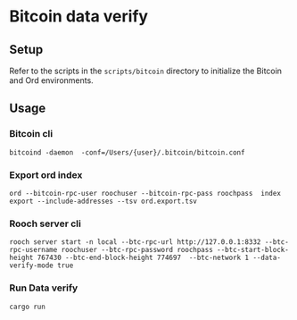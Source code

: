 # Bitcoin data verify

## Setup

Refer to the scripts in the `scripts/bitcoin` directory to initialize the Bitcoin and Ord environments.

## Usage

### Bitcoin cli
`bitcoind -daemon  -conf=/Users/{user}/.bitcoin/bitcoin.conf`

### Export ord index
`ord --bitcoin-rpc-user roochuser --bitcoin-rpc-pass roochpass  index export --include-addresses --tsv ord.export.tsv`

### Rooch server cli
`rooch server start -n local --btc-rpc-url http://127.0.0.1:8332 --btc-rpc-username roochuser --btc-rpc-password roochpass --btc-start-block-height 767430 --btc-end-block-height 774697  --btc-network 1 --data-verify-mode true`

### Run Data verify
`cargo run`